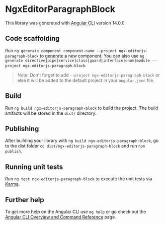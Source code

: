 # NgxEditorParagraphBlock

This library was generated with [Angular CLI](https://github.com/angular/angular-cli) version 14.0.0.

## Code scaffolding

Run `ng generate component component-name --project ngx-editorjs-paragraph-block` to generate a new component. You can also use `ng generate directive|pipe|service|class|guard|interface|enum|module --project ngx-editorjs-paragraph-block`.
> Note: Don't forget to add `--project ngx-editorjs-paragraph-block` or else it will be added to the default project in your `angular.json` file. 

## Build

Run `ng build ngx-editorjs-paragraph-block` to build the project. The build artifacts will be stored in the `dist/` directory.

## Publishing

After building your library with `ng build ngx-editorjs-paragraph-block`, go to the dist folder `cd dist/ngx-editorjs-paragraph-block` and run `npm publish`.

## Running unit tests

Run `ng test ngx-editorjs-paragraph-block` to execute the unit tests via [Karma](https://karma-runner.github.io).

## Further help

To get more help on the Angular CLI use `ng help` or go check out the [Angular CLI Overview and Command Reference](https://angular.io/cli) page.
